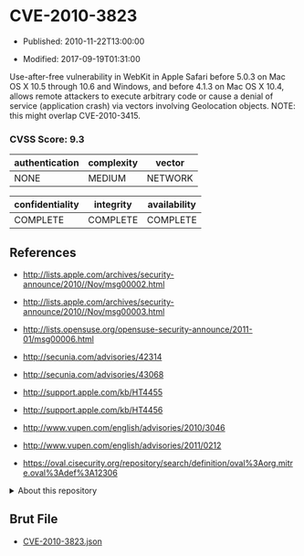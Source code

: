 # CVE-2010-3823

- Published: 2010-11-22T13:00:00

- Modified: 2017-09-19T01:31:00

Use-after-free vulnerability in WebKit in Apple Safari before 5.0.3 on Mac OS X 10.5 through 10.6 and Windows, and before 4.1.3 on Mac OS X 10.4, allows remote attackers to execute arbitrary code or cause a denial of service (application crash) via vectors involving Geolocation objects.  NOTE: this might overlap CVE-2010-3415.

### CVSS Score: **9.3**

| authentication | complexity | vector |
| --- | --- | --- |
| NONE | MEDIUM | NETWORK |

| confidentiality | integrity | availability |
| --- | --- | --- |
| COMPLETE | COMPLETE | COMPLETE |

## References

* http://lists.apple.com/archives/security-announce/2010//Nov/msg00002.html

* http://lists.apple.com/archives/security-announce/2010//Nov/msg00003.html

* http://lists.opensuse.org/opensuse-security-announce/2011-01/msg00006.html

* http://secunia.com/advisories/42314

* http://secunia.com/advisories/43068

* http://support.apple.com/kb/HT4455

* http://support.apple.com/kb/HT4456

* http://www.vupen.com/english/advisories/2010/3046

* http://www.vupen.com/english/advisories/2011/0212

* https://oval.cisecurity.org/repository/search/definition/oval%3Aorg.mitre.oval%3Adef%3A12306

<details>
<summary>About this repository</summary> 

  This repository is part of the project [Live Hack CVE](https://github.com/Live-Hack-CVE). Main website can be found [www.live-hack.org](https://www.live-hack.org) 
  
  Made by [Sn0wAlice](https://github.com/Sn0wAlice) for the people that care about security and need to have a feed of the latest CVEs. Hope you enjoy it, don't forget to star the repo and follow me on [Twitter](https://twitter.com/Sn0wAlice) and [Github](https://github.com/Sn0wAlice). And that is my [personnal website](https://www.alice-snow.me/)

  - [Home Page](https://github.com/Live-Hack-CVE)
  - [Framework](https://github.com/Live-Hack-CVE/cve-framework)
  - [CVE database](https://github.com/Live-Hack-CVE/full_database)
  - [Changelog](https://github.com/Live-Hack-CVE/Changelog)
</details>

## Brut File

* [CVE-2010-3823.json](https://raw.githubusercontent.com/Live-Hack-CVE/full_database/main/cves/2010/CVE-2010-3823.json)


